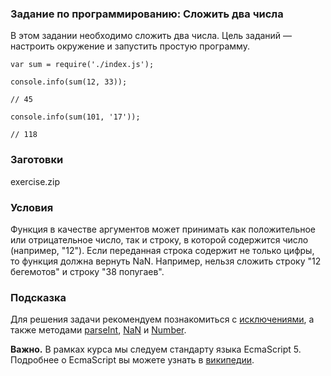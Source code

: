 ### Задание по программированию: Сложить два числа

В этом задании необходимо сложить два числа. Цель заданий — настроить окружение и запустить простую программу.

```
var sum = require('./index.js');

console.info(sum(12, 33)); 

// 45

console.info(sum(101, '17')); 

// 118
```

### Заготовки
exercise.zip

### Условия
Функция в качестве аргументов может принимать как положительное или отрицательное число, так и строку, в которой содержится число (например, "12").
Если переданная строка содержит не только цифры, то функция должна вернуть NaN. Например, нельзя сложить строку "12 бегемотов" и строку "38 попугаев".

### Подсказка
Для решения задачи рекомендуем познакомиться с [исключениями][1], а также методами [parseInt][2], [NaN][3] и [Number][4].

<b>Важно.</b> В рамках курса мы следуем стандарту языка EcmaScript 5. Подробнее о EcmaScript вы можете узнать в [википедии][w].

[1]: https://developer.mozilla.org/ru/docs/Web/JavaScript/Reference/Statements/throw
[2]: https://developer.mozilla.org/ru/docs/Web/JavaScript/Reference/Global_Objects/parseInt
[3]: https://developer.mozilla.org/ru/docs/Web/JavaScript/Reference/Global_Objects/NaN
[4]: https://developer.mozilla.org/ru/docs/Web/JavaScript/Reference/Global_Objects/Number
[w]: https://ru.wikipedia.org/wiki/ECMAScript

